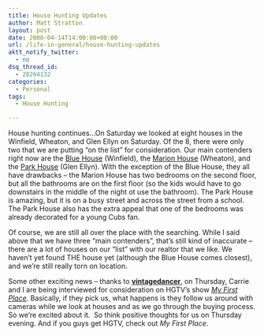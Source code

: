 ```yaml
---
title: House Hunting Updates
author: Matt Stratton
layout: post
date: 2008-04-14T14:00:00+00:00
url: /life-in-general/house-hunting-updates
aktt_notify_twitter:
  - no
dsq_thread_id:
  - 28264132
categories:
  - Personal
tags:
  - House Hunting

---
```

House hunting continues&#8230;On Saturday we looked at eight houses in the Winfield, Wheaton, and Glen Ellyn on Saturday. Of the 8, there were only two that we are putting &#8220;on the list&#8221; for consideration. Our main contenders right now are the <a href="https://www.realtor.com/realestate/winfield-il-60190-1096228208/" target="_blank">Blue House</a> (Winfield), the <a href="https://www.falconliving.com/search/House/WHEATON-60187/MLS_06808251.html" target="_blank">Marion House</a> (Wheaton), and the <a href="https://www.realtor.com/realestate/glen+ellyn-il-60137-1097025397/" target="_blank">Park House</a> (Glen Ellyn). With the exception of the Blue House, they all have drawbacks &#8211; <img src="https://farm4.static.flickr.com/3192/2413661804_a1d89497a0_m.jpg" alt="" align="right" />the Marion House has two bedrooms on the second floor, but all the bathrooms are on the first floor (so the kids would have to go downstairs in the middle of the night ot use the bathroom). The Park House is amazing, but it is on a busy street and across the street from a school. The Park House also has the extra appeal that one of the bedrooms was already decorated for a young Cubs fan.

Of course, we are still all over the place with the searching. While I said above that we have three &#8220;main contenders&#8221;, that&#8217;s still kind of inaccurate &#8211; there are a lot of houses on our &#8220;list&#8221; with our realtor that we like. We haven&#8217;t yet found THE house yet (although the Blue House comes closest), and we&#8217;re still really torn on location.

Some other exciting news &#8211; thanks to [**vintagedancer**][1], on Thursday, Carrie and I are being interviewed for consideration on HGTV&#8217;s show [_My First Place_][2]. Basically, if they pick us, what happens is they follow us around with cameras while we look at houses and as we go through the buying process. So we&#8217;re excited about it.  So think positive thoughts for us on Thursday evening. And if you guys get HGTV, check out _My First Place_.

 [1]: https://vintagedancer.livejournal.com/
 [2]: https://www.hgtv.com/hgtv/shows_hmfp/